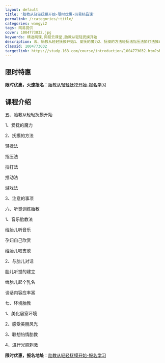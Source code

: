 ```yaml
---
layout: default
title: '胎教从轻轻抚摸开始-限时优惠-网易精品课'
permalink: /:categories/:title/
categories: wangyi2
tags: 网易提供
cover: 1004773032.jpg
keywords: 精选网课,网易云课堂,胎教从轻轻抚摸开始
description: 五、胎教从轻轻抚摸开始1、爱抚的魔力2、抚摸的方法轻抚法指压法拍打法推动法游戏法3、注意的事项六、听觉训练胎教1、音乐胎
classid: 1004773032
targetlink: https://study.163.com/course/introduction/1004773032.htm?share=1&shareId=1025206652&utm_campaign=share&utm_medium=iphoneShare&utm_source=&utm_u=1025206652
---
```


## 限时特惠

**限时优惠，火速报名**：[胎教从轻轻抚摸开始-报名学习](https://study.163.com/course/introduction/1004773032.htm?share=1&shareId=1025206652&utm_campaign=share&utm_medium=iphoneShare&utm_source=&utm_u=1025206652)

## 课程介绍

五、胎教从轻轻抚摸开始

1、爱抚的魔力

2、抚摸的方法

   轻抚法

   指压法

   拍打法

   推动法

   游戏法

3、注意的事项

六、听觉训练胎教

1、音乐胎教法

   给胎儿听音乐

   孕妇自己欣赏

   给胎儿唱支歌

2、与胎儿对话

   胎儿听觉的建立

   给胎儿起个乳名

   谈话内容应丰富

七、环境胎教

1、美化居室环境 

2、感受美丽风光 

3、联想怡情胎教 

4、进行光照剌激

**限时优惠，报名地址**：[胎教从轻轻抚摸开始-报名学习](https://study.163.com/course/introduction/1004773032.htm?share=1&shareId=1025206652&utm_campaign=share&utm_medium=iphoneShare&utm_source=&utm_u=1025206652)

